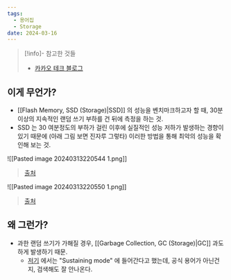 ```yaml
---
tags:
  - 용어집
  - Storage
date: 2024-03-16
---
```

> [!info]- 참고한 것들
> - [카카오 테크 블로그](https://tech.kakao.com/2016/07/14/coding-for-ssd-part-2)

## 이게 무언가?

- [[Flash Memory, SSD (Storage)|SSD]] 의 성능을 벤치마크하고자 할 때, 30분 이상의 지속적인 랜덤 쓰기 부하를 건 뒤에 측정을 하는 것.
- SSD 는 30 여분정도의 부하가 걸린 이후에 실질적인 성능 저하가 발생하는 경향이 있기 때문에 (아래 그림 보면 진자루 그렇타) 이러한 방법을 통해 최악의 성능을 확인해 보는 것.

![[Pasted image 20240313220544 1.png]]
> [출처](https://www.storagereview.com/review/samsung-ssd-840-pro-review)

![[Pasted image 20240313220550 1.png]]
> [출처](https://www.storagereview.com/review/samsung-ssd-840-pro-review)

## 왜 그런가?

- 과한 랜덤 쓰기가 가해질 경우, [[Garbage Collection, GC (Storage)|GC]] 과도하게 발생하기 때문.
	- [저기](https://tech.kakao.com/2016/07/14/coding-for-ssd-part-2) 에서는 "Sustaining mode" 에 들어간다고 했는데, 공식 용어가 아닌건지, 검색해도 잘 안나온다.